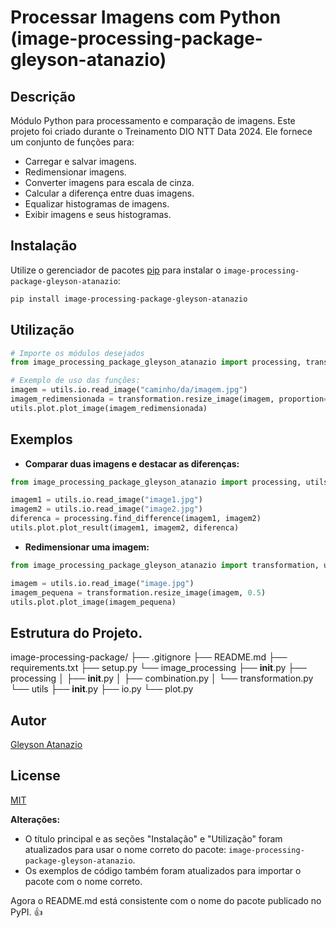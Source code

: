 # Processar Imagens com Python (image-processing-package-gleyson-atanazio)

## Descrição

Módulo Python para processamento e comparação de imagens. Este projeto foi criado durante o Treinamento DIO NTT Data 2024. Ele fornece um conjunto de funções para:

* Carregar e salvar imagens.
* Redimensionar imagens.
* Converter imagens para escala de cinza.
* Calcular a diferença entre duas imagens.
* Equalizar histogramas de imagens.
* Exibir imagens e seus histogramas.

## Instalação

Utilize o gerenciador de pacotes [pip](https://pip.pypa.io/en/stable/) para instalar o `image-processing-package-gleyson-atanazio`:

```bash
pip install image-processing-package-gleyson-atanazio


```

## Utilização

```python
# Importe os módulos desejados
from image_processing_package_gleyson_atanazio import processing, transformation, utils  

# Exemplo de uso das funções:
imagem = utils.io.read_image("caminho/da/imagem.jpg")
imagem_redimensionada = transformation.resize_image(imagem, proportion=0.5)
utils.plot.plot_image(imagem_redimensionada) 
```

## Exemplos

- **Comparar duas imagens e destacar as diferenças:**

```python
from image_processing_package_gleyson_atanazio import processing, utils

imagem1 = utils.io.read_image("image1.jpg")
imagem2 = utils.io.read_image("image2.jpg")
diferenca = processing.find_difference(imagem1, imagem2)
utils.plot.plot_result(imagem1, imagem2, diferenca)

```
- **Redimensionar uma imagem:**

```python
from image_processing_package_gleyson_atanazio import transformation, utils

imagem = utils.io.read_image("image.jpg")
imagem_pequena = transformation.resize_image(imagem, 0.5)
utils.plot.plot_image(imagem_pequena)


```

## Estrutura do Projeto.


image-processing-package/
├── .gitignore
├── README.md
├── requirements.txt
├── setup.py
└── image_processing
    ├── __init__.py
    ├── processing
    │   ├── __init__.py
    │   ├── combination.py
    │   └── transformation.py
    └── utils
        ├── __init__.py
        ├── io.py
        └── plot.py





## Autor
[Gleyson Atanazio](https://github.com/atnzpe) 

## License
[MIT](https://choosealicense.com/licenses/mit/)



**Alterações:**

* O título principal e as seções "Instalação" e "Utilização" foram atualizados para usar o nome correto do pacote: `image-processing-package-gleyson-atanazio`.
* Os exemplos de código também foram atualizados para importar o pacote com o nome correto.

Agora o README.md está consistente com o nome do pacote publicado no PyPI. 👍 






